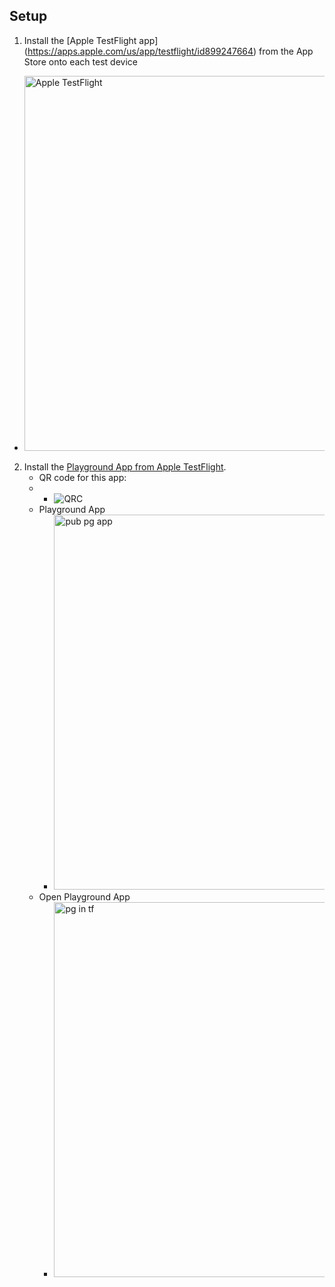 ## Setup

1. Install the [Apple TestFlight app] (https://apps.apple.com/us/app/testflight/id899247664) from the App Store onto each test device
- <img src="img/tf.png" alt="Apple TestFlight" height="600">
2. Install the [Playground App from Apple TestFlight](https://testflight.apple.com/join/H5ShLSZs).
    - QR code for this app:
    -   - ![QRC](https://resources.help.salesforce.com/images/dc4ef4c87a63de6e5434ebb157a42cf8.png)
    - Playground App
        - <img src="img/pub-pg-app.png" alt="pub pg app" height="600">
    - Open Playground App
         - <img src="img/pg-in-tf.png" alt="pg in tf" height="600">
 

 
